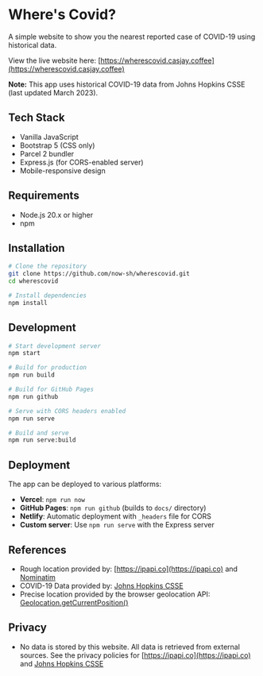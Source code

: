 # Where's Covid?

A simple website to show you the nearest reported case of COVID-19 using historical data.

View the live website here: [https://wherescovid.casjay.coffee](https://wherescovid.casjay.coffee)

**Note:** This app uses historical COVID-19 data from Johns Hopkins CSSE (last updated March 2023).

## Tech Stack

* Vanilla JavaScript
* Bootstrap 5 (CSS only)
* Parcel 2 bundler
* Express.js (for CORS-enabled server)
* Mobile-responsive design

## Requirements

* Node.js 20.x or higher
* npm

## Installation

```bash
# Clone the repository
git clone https://github.com/now-sh/wherescovid.git
cd wherescovid

# Install dependencies
npm install
```

## Development

```bash
# Start development server
npm start

# Build for production
npm run build

# Build for GitHub Pages
npm run github

# Serve with CORS headers enabled
npm run serve

# Build and serve
npm run serve:build
```

## Deployment

The app can be deployed to various platforms:

- **Vercel**: `npm run now`
- **GitHub Pages**: `npm run github` (builds to `docs/` directory)
- **Netlify**: Automatic deployment with `_headers` file for CORS
- **Custom server**: Use `npm run serve` with the Express server

## References

* Rough location provided by: [https://ipapi.co](https://ipapi.co) and [Nominatim](https://nominatim.openstreetmap.org/)
* COVID-19 Data provided by: [Johns Hopkins CSSE](https://gisanddata.maps.arcgis.com/apps/opsdashboard/index.html#/bda7594740fd40299423467b48e9ecf6)
* Precise location provided by the browser geolocation API: [Geolocation.getCurrentPosition()](https://developer.mozilla.org/en-US/docs/Web/API/Geolocation/getCurrentPosition)

## Privacy

* No data is stored by this website. All data is retrieved from external sources. See the privacy policies for [https://ipapi.co](https://ipapi.co) and [Johns Hopkins CSSE](https://gisanddata.maps.arcgis.com/apps/opsdashboard/index.html#/bda7594740fd40299423467b48e9ecf6)
